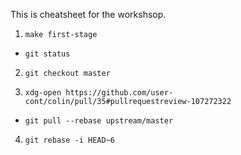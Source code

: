 This is cheatsheet for the workshsop.

1. `make first-stage`
  * `git status`

2. `git checkout master`

3. `xdg-open https://github.com/user-cont/colin/pull/35#pullrequestreview-107272322`
  * `git pull --rebase upstream/master`

4. `git rebase -i HEAD~6`

